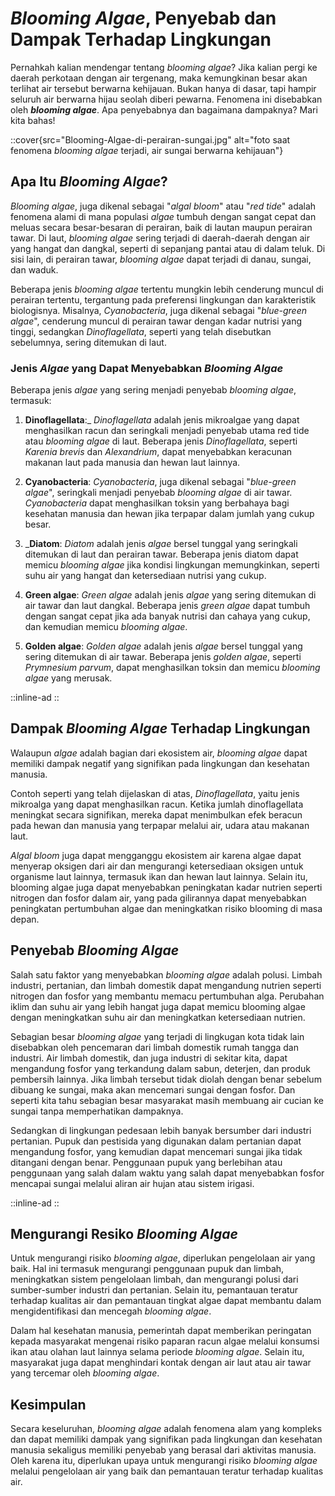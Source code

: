 # _Blooming Algae_, Penyebab dan Dampak Terhadap Lingkungan

Pernahkah kalian mendengar tentang _blooming algae_? Jika kalian pergi ke daerah perkotaan dengan air tergenang, maka kemungkinan besar akan terlihat air tersebut berwarna kehijauan. Bukan hanya di dasar, tapi hampir seluruh air berwarna hijau seolah diberi pewarna. Fenomena ini disebabkan oleh **_blooming algae_**. Apa penyebabnya dan bagaimana dampaknya? Mari kita bahas!

::cover{src="Blooming-Algae-di-perairan-sungai.jpg" alt="foto saat fenomena _blooming algae_ terjadi, air sungai berwarna kehijauan"}

## Apa Itu _Blooming Algae_?

_Blooming algae_, juga dikenal sebagai "_algal bloom_" atau "_red tide_" adalah fenomena alami di mana populasi _algae_ tumbuh dengan sangat cepat dan meluas secara besar-besaran di perairan, baik di lautan maupun perairan tawar. Di laut, _blooming algae_ sering terjadi di daerah-daerah dengan air yang hangat dan dangkal, seperti di sepanjang pantai atau di dalam teluk. Di sisi lain, di perairan tawar, _blooming algae_ dapat terjadi di danau, sungai, dan waduk.

Beberapa jenis _blooming algae_ tertentu mungkin lebih cenderung muncul di perairan tertentu, tergantung pada preferensi lingkungan dan karakteristik biologisnya. Misalnya, _Cyanobacteria_, juga dikenal sebagai "_blue-_green algae__", cenderung muncul di perairan tawar dengan kadar nutrisi yang tinggi, sedangkan _Dinoflagellata_, seperti yang telah disebutkan sebelumnya, sering ditemukan di laut.

### Jenis _Algae_ yang Dapat Menyebabkan _Blooming Algae_
Beberapa jenis _algae_ yang sering menjadi penyebab _blooming algae_, termasuk:

1. __Dinoflagellata__:_ _Dinoflagellata_ adalah jenis mikroalgae yang dapat menghasilkan racun dan seringkali menjadi penyebab utama red tide atau _blooming algae_ di laut. Beberapa jenis _Dinoflagellata_, seperti _Karenia brevis_ dan _Alexandrium_, dapat menyebabkan keracunan makanan laut pada manusia dan hewan laut lainnya.

1. __Cyanobacteria__: _Cyanobacteria_, juga dikenal sebagai "_blue-_green algae__", seringkali menjadi penyebab _blooming algae_ di air tawar. _Cyanobacteria_ dapat menghasilkan toksin yang berbahaya bagi kesehatan manusia dan hewan jika terpapar dalam jumlah yang cukup besar.

1. ___Diatom__: _Diatom_ adalah jenis _algae_ bersel tunggal yang seringkali ditemukan di laut dan perairan tawar. Beberapa jenis diatom dapat memicu _blooming algae_ jika kondisi lingkungan memungkinkan, seperti suhu air yang hangat dan ketersediaan nutrisi yang cukup.

1. __Green algae__: _Green algae_ adalah jenis _algae_ yang sering ditemukan di air tawar dan laut dangkal. Beberapa jenis _green algae_ dapat tumbuh dengan sangat cepat jika ada banyak nutrisi dan cahaya yang cukup, dan kemudian memicu _blooming algae_.

1. __Golden algae__: _Golden algae_ adalah jenis _algae_ bersel tunggal yang sering ditemukan di air tawar. Beberapa jenis _golden algae_, seperti _Prymnesium parvum_, dapat menghasilkan toksin dan memicu _blooming algae_ yang merusak.

::inline-ad
::

## Dampak _Blooming Algae_ Terhadap Lingkungan
Walaupun _algae_ adalah bagian dari ekosistem air, _blooming algae_ dapat memiliki dampak negatif yang signifikan pada lingkungan dan kesehatan manusia.

Contoh seperti yang telah dijelaskan di atas, _Dinoflagellata_, yaitu jenis mikroalga yang dapat menghasilkan racun. Ketika jumlah dinoflagellata meningkat secara signifikan, mereka dapat menimbulkan efek beracun pada hewan dan manusia yang terpapar melalui air, udara atau makanan laut.

_Algal bloom_ juga dapat mengganggu ekosistem air karena algae dapat menyerap oksigen dari air dan mengurangi ketersediaan oksigen untuk organisme laut lainnya, termasuk ikan dan hewan laut lainnya. Selain itu, blooming algae juga dapat menyebabkan peningkatan kadar nutrien seperti nitrogen dan fosfor dalam air, yang pada gilirannya dapat menyebabkan peningkatan pertumbuhan algae dan meningkatkan risiko blooming di masa depan.

## Penyebab _Blooming Algae_

Salah satu faktor yang menyebabkan _blooming algae_ adalah polusi. Limbah industri, pertanian, dan limbah domestik dapat mengandung nutrien seperti nitrogen dan fosfor yang membantu memacu pertumbuhan alga. Perubahan iklim dan suhu air yang lebih hangat juga dapat memicu blooming algae dengan meningkatkan suhu air dan meningkatkan ketersediaan nutrien.

Sebagian besar _blooming algae_ yang terjadi di lingkugan kota tidak lain disebabkan oleh pencemaran dari limbah domestik rumah tangga dan industri. Air limbah domestik, dan juga industri di sekitar kita, dapat mengandung fosfor yang terkandung dalam sabun, deterjen, dan produk pembersih lainnya. Jika limbah tersebut tidak diolah dengan benar sebelum dibuang ke sungai, maka akan mencemari sungai dengan fosfor. Dan seperti kita tahu sebagian besar masyarakat masih membuang air cucian ke sungai tanpa memperhatikan dampaknya.

Sedangkan di lingkungan pedesaan lebih banyak bersumber dari industri pertanian. Pupuk dan pestisida yang digunakan dalam pertanian dapat mengandung fosfor, yang kemudian dapat mencemari sungai jika tidak ditangani dengan benar. Penggunaan pupuk yang berlebihan atau penggunaan yang salah dalam waktu yang salah dapat menyebabkan fosfor mencapai sungai melalui aliran air hujan atau sistem irigasi.

::inline-ad
::

## Mengurangi Resiko _Blooming Algae_
Untuk mengurangi risiko _blooming algae_, diperlukan pengelolaan air yang baik. Hal ini termasuk mengurangi penggunaan pupuk dan limbah, meningkatkan sistem pengelolaan limbah, dan mengurangi polusi dari sumber-sumber industri dan pertanian. Selain itu, pemantauan teratur terhadap kualitas air dan pemantauan tingkat algae dapat membantu dalam mengidentifikasi dan mencegah _blooming algae_.

Dalam hal kesehatan manusia, pemerintah dapat memberikan peringatan kepada masyarakat mengenai risiko paparan racun algae melalui konsumsi ikan atau olahan laut lainnya selama periode _blooming algae_. Selain itu, masyarakat juga dapat menghindari kontak dengan air laut atau air tawar yang tercemar oleh _blooming algae_.

## Kesimpulan
Secara keseluruhan, _blooming algae_ adalah fenomena alam yang kompleks dan dapat memiliki dampak yang signifikan pada lingkungan dan kesehatan manusia sekaligus memiliki penyebab yang berasal dari aktivitas manusia. Oleh karena itu, diperlukan upaya untuk mengurangi risiko _blooming algae_ melalui pengelolaan air yang baik dan pemantauan teratur terhadap kualitas air.